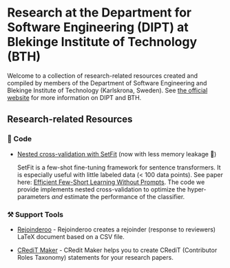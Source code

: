 # Research at the Department for Software Engineering (DIPT) at Blekinge Institute of Technology (BTH)

Welcome to a collection of research-related resources created and compiled by members of the Department of Software Engineering and Blekinge Institute of Technology (Karlskrona, Sweden). See [the official website](https://www.bth.se/eng/about-bth/departments/softwareengineering/) for more information on DIPT and BTH.

## Research-related Resources

### 💾 Code

- [Nested cross-validation with SetFit](https://github.com/bth-dipt-research/SVAR/tree/main/setfitclassifier) (now with less memory leakage 🥳)

  SetFit is a few-shot fine-tuning framework for sentence transformers. It is especially useful with little labeled data (< 100 data points). See paper here: [Efficient Few-Short Learning Without Prompts](https://arxiv.org/abs/2209.11055). The code we provide implements nested cross-validation to optimize the hyper-parameters _and_ estimate the performance of the classifier.

### ⚒️ Support Tools

- [Rejoinderoo](https://github.com/andreas-bauer/rejoinderoo) - Rejoinderoo creates a rejoinder (response to reviewers) LaTeX document based on a CSV file.

- [CRediT Maker](https://github.com/andreas-bauer/credit-maker) - CRedit Maker helps you to create CRediT (Contributor Roles Taxonomy) statements for your research papers.
